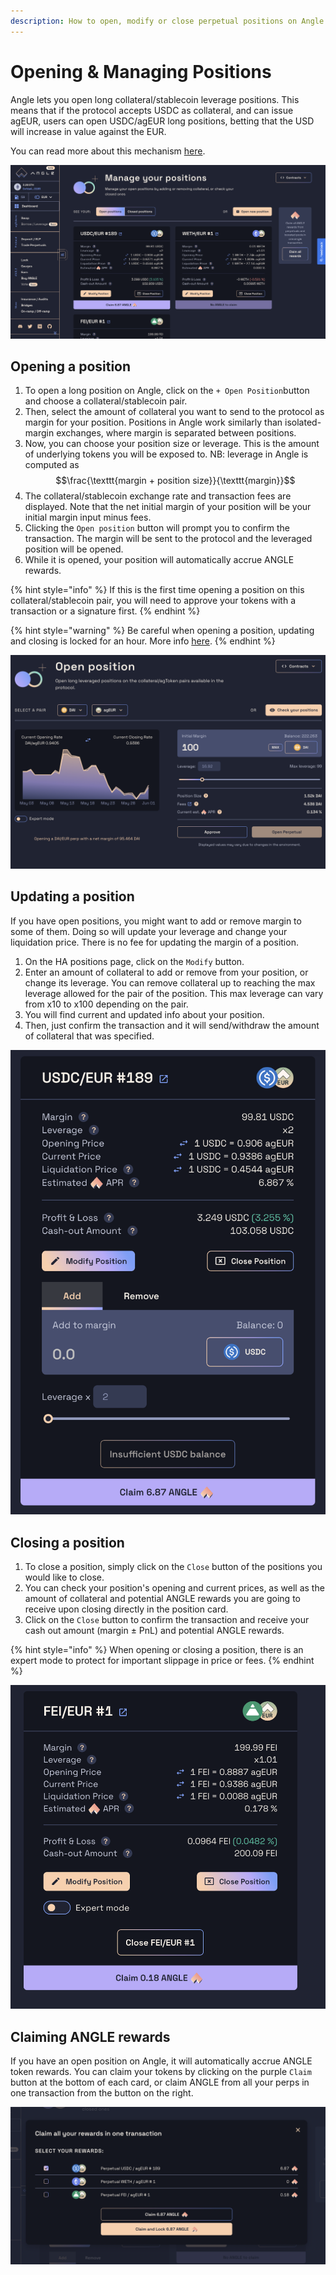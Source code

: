 ```yaml
---
description: How to open, modify or close perpetual positions on Angle app
---
```


# Opening & Managing Positions

Angle lets you open long collateral/stablecoin leverage positions. This means that if the protocol accepts USDC as collateral, and can issue agEUR, users can open USDC/agEUR long positions, betting that the USD will increase in value against the EUR.

You can read more about this mechanism [here](/core-module/hedging-agents/README.md).

![Perpetuals page](../../.gitbook/assets/perpetual-cards.png)

## Opening a position

1. To open a long position on Angle, click on the `+ Open Position`button and choose a collateral/stablecoin pair.
2. Then, select the amount of collateral you want to send to the protocol as margin for your position. Positions in Angle work similarly than isolated-margin exchanges, where margin is separated between positions.
3. Now, you can choose your position size or leverage. This is the amount of underlying tokens you will be exposed to. NB: leverage in Angle is computed as $$\frac{\texttt{margin + position size}}{\texttt{margin}}$$
4. The collateral/stablecoin exchange rate and transaction fees are displayed. Note that the net initial margin of your position will be your initial margin input minus fees.
5. Clicking the `Open position` button will prompt you to confirm the transaction. The margin will be sent to the protocol and the leveraged position will be opened.
6. While it is opened, your position will automatically accrue ANGLE rewards.

{% hint style="info" %}
If this is the first time opening a position on this collateral/stablecoin pair, you will need to approve your tokens with a transaction or a signature first.
{% endhint %}

{% hint style="warning" %}
Be careful when opening a position, updating and closing is locked for an hour. More info [here](/guides/app-guides/app-faq.md).
{% endhint %}

![Perpetuals page](../../.gitbook/assets/open-perpetual.png)

## Updating a position

If you have open positions, you might want to add or remove margin to some of them. Doing so will update your leverage and change your liquidation price. There is no fee for updating the margin of a position.

1. On the HA positions page, click on the `Modify` button.
2. Enter an amount of collateral to add or remove from your position, or change its leverage. You can remove collateral up to reaching the max leverage allowed for the pair of the position. This max leverage can vary from x10 to x100 depending on the pair.
3. You will find current and updated info about your position.
4. Then, just confirm the transaction and it will send/withdraw the amount of collateral that was specified.

![Add USDC perp](../../.gitbook/assets/add-usdc-perp.png)

## Closing a position

1. To close a position, simply click on the `Close` button of the positions you would like to close.
2. You can check your position's opening and current prices, as well as the amount of collateral and potential ANGLE rewards you are going to receive upon closing directly in the position card. 
3. Click on the `Close` button to confirm the transaction and receive your cash out amount (margin ± PnL) and potential ANGLE rewards.

{% hint style="info" %}
When opening or closing a position, there is an expert mode to protect for important slippage in price or fees.
{% endhint %}

![Close perp](../../.gitbook/assets/close-perp.png)

## Claiming ANGLE rewards

If you have an open position on Angle, it will automatically accrue ANGLE token rewards. You can claim your tokens by clicking on the purple `Claim` button at the bottom of each card, or claim ANGLE from all your perps in one transaction from the button on the right.

![Claim all perp](../../.gitbook/assets/claim-all-perp.png)
